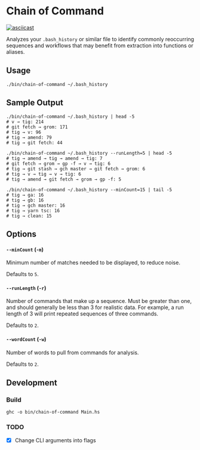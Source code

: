 # Chain of Command

[![asciicast](https://asciinema.org/a/eatpLhfcSLxYx2bMJRATnjhGF.svg)](https://asciinema.org/a/eatpLhfcSLxYx2bMJRATnjhGF)

Analyzes your `.bash_history` or similar file to identify commonly reoccurring sequences and workflows that may benefit from extraction into functions or aliases.

## Usage

```shell
./bin/chain-of-command ~/.bash_history
```

## Sample Output

```shell
./bin/chain-of-command ~/.bash_history | head -5
# v → tig: 214
# git fetch → grom: 171
# tig → v: 96
# tig → amend: 79
# tig → git fetch: 44

./bin/chain-of-command ~/.bash_history --runLength=5 | head -5
# tig → amend → tig → amend → tig: 7
# git fetch → grom → gp -f → v → tig: 6
# tig → git stash → gch master → git fetch → grom: 6
# tig → v → tig → v → tig: 6
# tig → amend → git fetch → grom → gp -f: 5

./bin/chain-of-command ~/.bash_history --minCount=15 | tail -5
# tig → ga: 16
# tig → gb: 16
# tig → gch master: 16
# tig → yarn tsc: 16
# tig → clean: 15
```

## Options

#### `--minCount` (`-m`)

Minimum number of matches needed to be displayed, to reduce noise.

Defaults to `5`.

#### `--runLength` (`-r`)

Number of commands that make up a sequence. Must be greater than one, and should generally be less than 3 for realistic data. For example, a run length of 3 will print repeated sequences of three commands.

Defaults to `2`.

#### `--wordCount` (`-w`)

Number of words to pull from commands for analysis.

Defaults to `2`.

## Development

### Build

```shell
ghc -o bin/chain-of-command Main.hs
```

### TODO

* [x] Change CLI arguments into flags
